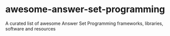 # awesome-answer-set-programming
A curated list of awesome Answer Set Programming frameworks, libraries, software and resources
